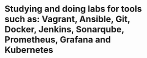 # Studying and doing labs for tools such as: Vagrant, Ansible, Git, Docker, Jenkins, Sonarqube, Prometheus, Grafana and Kubernetes
